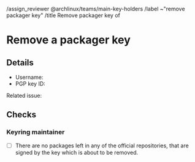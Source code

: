 <!--
This template is used when an existing packager PGP public key needs to be
removed from the distribution's keyring.
It is used by users with a valid main key or a valid packager key after all
steps in an accompanying issue (opened with the template "Remove Packager Key")
have been fulfilled.
-->
/assign_reviewer @archlinux/teams/main-key-holders
/label ~"remove packager key"
/title Remove packager key of <!-- MODIFY: Add the packager's username -->
<!--
Please do not remove the above quick actions, which automatically label the
issue and assign relevant users as reviewers.
-->

# Remove a packager key

## Details

- Username: <!-- MODIFY: Add the @-prefixed username -->
- PGP key ID: <!-- MODIFY: Add the "long format" key ID of the PGP public key here -->

Related issue: <!-- MODIFY: Add #-prefixed issue number -->

## Checks

### Keyring maintainer

- [ ] There are no packages left in any of the official repositories, that are
  signed by the key which is about to be removed.
